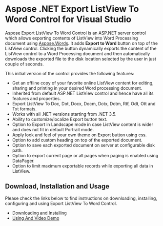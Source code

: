 <h1>Aspose .NET Export ListView To Word Control for Visual Studio</h1>
<p>Aspose Export ListView To Word Control is an ASP.NET server control which allows exporting contents of ListView into Word Processing document using <a href="http://www.aspose.com/word-component-suite.aspx" rel="nofollow">Aspose.Words</a>. It adds <strong>Export to Word</strong> button on top of the ListView control. Clicking the button dynamically exports the content of the ListView control to a Word Processing document and then automatically downloads the exported file to the disk location selected by the user in just couple of seconds.</p>
<div>
<p>This initial version of the control provides the following features:</p>
<ul>
<li>Get an offline copy of your favorite online ListView content for editing, sharing and printing in your desired Word processing document.</li>
<li>Inherited from default ASP.NET ListView control and hence have all its features and properties.</li>
<li>Export ListView To Doc, Dot, Docx, Docm, Dotx, Dotm, Rtf, Odt, Ott and Txt formats.</li>
<li>Works with all .NET versions starting from .NET 3.5.</li>
<li>Ability to customize/localize Export button text.</li>
<li>Option to Export in Landscape mode in case ListView content is wider and does not fit in default Portrait mode.</li>
<li>Apply look and feel of your own theme on Export button using css.</li>
<li>Option to add custom heading on top of the exported document.</li>
<li>Option to save each exported document on server at configurable disk path.</li>
<li>Option to export current page or all pages when paging is enabled using DataPager.</li>
<li>Option to limit maximum exportable records while exporting all data in ListView.</li>
</ul>
<h2>Download, Installation and Usage</h2>
<p>Please check the links below to find instructions on downloading, installing, configuring and using Export ListView To Word Control.</p>
<ul>
<li><a href="http://www.aspose.com/docs/display/wordsnet/8.3.2.1+Downloading+and+Installing">Downloading and Installing</a></li>
<li><a href="http://www.aspose.com/docs/display/wordsnet/8.3.2.2+Using+and+Video+Demo">Using And Video Demo</a></li>
</ul>
</div>
